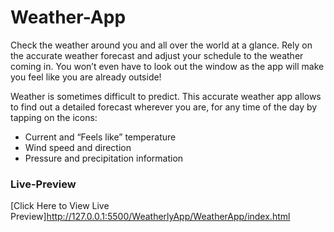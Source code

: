 # Weather-App
Check the weather around you and all over the world at a glance.
Rely on the accurate weather forecast and adjust your schedule to the weather coming in. You won’t even have to look out the window as the app will make you feel like you are already outside!

Weather is sometimes difficult to predict. This accurate weather app allows to find out a detailed forecast wherever you are, for any time of the day by tapping on the icons:
- Current and “Feels like” temperature
- Wind speed and direction
- Pressure and precipitation information 


### Live-Preview
[Click Here to View Live Preview]http://127.0.0.1:5500/WeatherlyApp/WeatherApp/index.html




